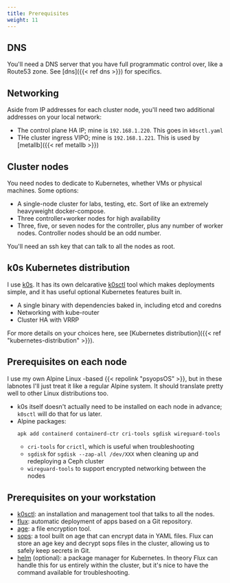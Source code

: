 ```yaml
---
title: Prerequisites
weight: 11
---
```


## DNS

You'll need a DNS server that you have full programmatic control over, like a Route53 zone.
See [dns]({{< ref dns >}}) for specifics.

## Networking

Aside from IP addresses for each cluster node,
you'll need two additional addresses on your local network:

* The control plane HA IP; mine is `192.168.1.220`.
  This goes in `k0sctl.yaml`
* THe cluster ingress VIPO; mine is `192.168.1.221`.
  This is used by [metallb]({{< ref metallb >}})

## Cluster nodes

You need nodes to dedicate to Kubernetes,
whether VMs or physical machines.
Some options:

* A single-node cluster for labs, testing, etc.
  Sort of like an extremely heavyweight docker-compose.
* Three controller+worker nodes for high availability
* Three, five, or seven nodes for the controller,
  plus any number of worker nodes.
  Controller nodes should be an odd number.

You'll need an ssh key that can talk to all the nodes as root.

## k0s Kubernetes distribution

I use [k0s](https://k0sproject.io/).
It has its own delcarative
[k0sctl](https://github.com/k0sproject/k0sctl) tool
which makes deployments simple,
and it has useful optional Kubernetes features built in.

* A single binary with dependencies baked in,
  including etcd and coredns
* Networking with kube-router
* Cluster HA with VRRP

For more details on your choices here, see [Kubernetes distribution]({{< ref "kubernetes-distribution" >}}).

## Prerequisites on each node

I use my own Alpine Linux -based {{< repolink "psyopsOS" >}},
but in these labnotes I'll just treat it like a regular Alpine system.
It should translate pretty well to other Linux distributions too.

* k0s itself doesn't actually need to be installed on each node in advance;
  `k0sctl` will do that for us later.
* Alpine packages:
  ```sh
  apk add containerd containerd-ctr cri-tools sgdisk wireguard-tools
  ```
  * `cri-tools` for `crictl`, which is useful when troubleshooting
  * `sgdisk` for `sgdisk --zap-all /dev/XXX` when cleaning up and redeploying a Ceph cluster
  * `wireguard-tools` to support encrypted networking between the nodes

## Prerequisites on your workstation

* [k0sctl](https://github.com/k0sproject/k0sctl):
  an installation and management tool that talks to all the nodes.
* [flux](https://fluxcd.io/):
  automatic deployment of apps based on a Git repository.
* [age](https://github.com/FiloSottile/age):
  a file encryption tool.
* [sops](https://getsops.io/):
  a tool built on age that can encrypt data in YAML files.
  Flux can store an age key and decrypt sops files in the cluster,
  allowing us to safely keep secrets in Git.
* [helm](https://helm.sh) (optional):
  a package manager for Kubernetes.
  In theory Flux can handle this for us entirely within the cluster,
  but it's nice to have the command available for troubleshooting.
